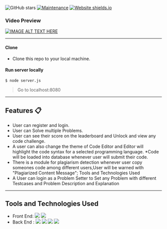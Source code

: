 ![GitHub stars](https://img.shields.io/github/stars/rajaprerak/movie_recommender) 
[![Maintenance](https://img.shields.io/badge/maintained-yes-green.svg)](https://github.com/rajaprerak/movie_recommender/commits/master)
[![Website shields.io](https://img.shields.io/badge/website-up-yellow)](https://awesome-movie-recommender.herokuapp.com/)


### Video Preview
[![IMAGE ALT TEXT HERE](https://i9.ytimg.com/vi/boER86GimaA/maxresdefault.jpg?time=1626516600000&sqp=CPjYyocG&rs=AOn4CLBYKua1RSb3frl-WficrNSEyPreWw)](https://www.youtube.com/watch?v=boER86GimaA)

----

#### Clone

- Clone this repo to your local machine.

#### Run server locally

```shell
$ node server.js
```
> Go to localhost:8080

---
## Features 📋
* User can register and login.
* User can Solve multiple Problems.
* User can see their score on the leaderboard and Unlock and view any code challenge.
* A user can also change the theme of Code Editor and Editor will highlight the code syntax for a selected programming language.
*Code will be loaded into database whenever user will submit their code.
* There is a module for plagiarism detection whenever user copy someones code among different users,User will be warned with "Plagiarized Content Message";
Tools and Technologies Used 
* A User can login as a Problem Setter to Set any Problem with different Testcases and Problem Description and Explanation
---

## Tools and Technologies Used 
* Front End: ![](https://img.shields.io/badge/HTML-%3C%2F%3E-blueviolet) ![](https://img.shields.io/badge/JavaScript-%3C%2F%3E-yellow) 
* Back End : ![](https://img.shields.io/badge/Express%20JS-%3C%2F%3E-orange) ![](https://img.shields.io/badge/CompileX%20API-%7C-0%2C%2022%2C%20100) ![](https://img.shields.io/badge/MongoDB-%7C-yellowgreen) ![](https://img.shields.io/badge/Moongose-%7C-blue)
     
